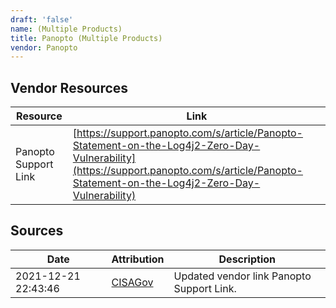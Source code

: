 ```yaml
---
draft: 'false'
name: (Multiple Products)
title: Panopto (Multiple Products)
vendor: Panopto
---
```


## Vendor Resources
| Resource | Link |
| --- | --- |
| Panopto Support Link | [https://support.panopto.com/s/article/Panopto-Statement-on-the-Log4j2-Zero-Day-Vulnerability](https://support.panopto.com/s/article/Panopto-Statement-on-the-Log4j2-Zero-Day-Vulnerability) |



## Sources
| Date | Attribution | Description |
| --- | --- | --- |
| 2021-12-21 22:43:46 | [CISAGov](https://raw.githubusercontent.com/cisagov/log4j-affected-db/develop/README.md) | Updated vendor link Panopto Support Link.  |
